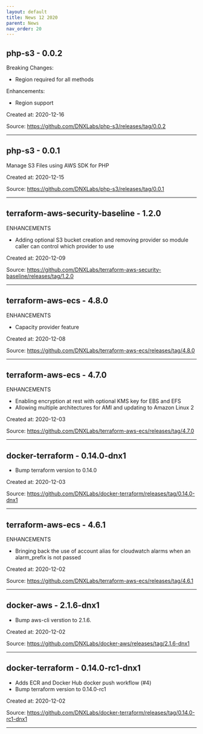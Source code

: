 ```yaml
---
layout: default
title: News 12 2020
parent: News
nav_order: 20
---
```




## php-s3 - 0.0.2
Breaking Changes:
* Region required for all methods

Enhancements:
* Region support

Created at: 2020-12-16

Source:  https://github.com/DNXLabs/php-s3/releases/tag/0.0.2

---


## php-s3 - 0.0.1
Manage S3 Files using AWS SDK for PHP

Created at: 2020-12-15

Source:  https://github.com/DNXLabs/php-s3/releases/tag/0.0.1

---


## terraform-aws-security-baseline - 1.2.0
ENHANCEMENTS
- Adding optional S3 bucket creation and removing provider so module caller can control which provider to use

Created at: 2020-12-09

Source:  https://github.com/DNXLabs/terraform-aws-security-baseline/releases/tag/1.2.0

---


## terraform-aws-ecs - 4.8.0
ENHANCEMENTS

- Capacity provider feature

Created at: 2020-12-08

Source:  https://github.com/DNXLabs/terraform-aws-ecs/releases/tag/4.8.0

---


## terraform-aws-ecs - 4.7.0
ENHANCEMENTS
- Enabling encryption at rest with optional KMS key for EBS and EFS
- Allowing multiple architectures for AMI and updating to Amazon Linux 2

Created at: 2020-12-03

Source:  https://github.com/DNXLabs/terraform-aws-ecs/releases/tag/4.7.0

---


## docker-terraform - 0.14.0-dnx1
- Bump terraform version to 0.14.0

Created at: 2020-12-03

Source:  https://github.com/DNXLabs/docker-terraform/releases/tag/0.14.0-dnx1

---


## terraform-aws-ecs - 4.6.1
ENHANCEMENTS
- Bringing back the use of account alias for cloudwatch alarms when an alarm_prefix is not passed

Created at: 2020-12-02

Source:  https://github.com/DNXLabs/terraform-aws-ecs/releases/tag/4.6.1

---


## docker-aws - 2.1.6-dnx1
- Bump aws-cli verstion to 2.1.6.

Created at: 2020-12-02

Source:  https://github.com/DNXLabs/docker-aws/releases/tag/2.1.6-dnx1

---


## docker-terraform - 0.14.0-rc1-dnx1
- Adds ECR and Docker Hub docker push workflow (#4)
- Bump terraform version to 0.14.0-rc1

Created at: 2020-12-02

Source:  https://github.com/DNXLabs/docker-terraform/releases/tag/0.14.0-rc1-dnx1

---


